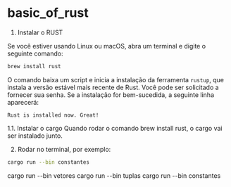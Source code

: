 # basic_of_rust


1. Instalar o RUST

Se você estiver usando Linux ou macOS, abra um terminal e digite o seguinte comando:

```bash
brew install rust
```

O comando baixa um script e inicia a instalação da ferramenta `rustup`, que instala a versão estável mais recente de Rust. Você pode ser solicitado a fornecer sua senha. Se a instalação for bem-sucedida, a seguinte linha aparecerá:

```
Rust is installed now. Great!
```
1.1. Instalar o cargo
Quando rodar o comando brew install rust, o cargo vai ser instalado junto.

2. Rodar no terminal, por exemplo:
```bash
cargo run --bin constantes
```

cargo run --bin vetores
cargo run --bin tuplas
cargo run --bin constantes
